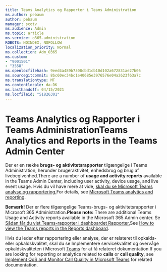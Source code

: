 ```yaml
---
title: Teams Analytics og Rapporter i Teams Administration
ms.author: pebaum
author: pebaum
manager: scotv
ms.audience: Admin
ms.topic: article
ms.service: o365-administration
ROBOTS: NOINDEX, NOFOLLOW
localization_priority: Normal
ms.collection: Adm_O365
ms.custom:
- "9001501"
- "3558"
ms.openlocfilehash: 9eed4a489b7308cbd1cb10d102a672831ae27b05
ms.sourcegitcommit: 8bc60ec34bc1e40685e3976576e04a2623f63a7c
ms.translationtype: MT
ms.contentlocale: da-DK
ms.lasthandoff: 04/15/2021
ms.locfileid: "51826301"
---
```

# <a name="teams-analytics-and-reports-in-the-teams-admin-center"></a><span data-ttu-id="8485a-102">Teams Analytics og Rapporter i Teams Administration</span><span class="sxs-lookup"><span data-stu-id="8485a-102">Teams Analytics and Reports in the Teams Admin Center</span></span>

<span data-ttu-id="8485a-103">Der er en række **brugs- og aktivitetsrapporter** tilgængelige i Teams Administration, herunder brugeraktivitet, enhedsbrug og brug af livebegivenhed.</span><span class="sxs-lookup"><span data-stu-id="8485a-103">There are a number of **usage and activity reports** available in the Teams Admin Center, including user activity, device usage, and live event usage.</span></span> <span data-ttu-id="8485a-104">Hvis du vil have mere at vide, [skal du se Microsoft Teams analyse og rapportering.](https://docs.microsoft.com/microsoftteams/teams-analytics-and-reports/teams-reporting-reference)</span><span class="sxs-lookup"><span data-stu-id="8485a-104">For details, see [Microsoft Teams analytics and reporting](https://docs.microsoft.com/microsoftteams/teams-analytics-and-reports/teams-reporting-reference).</span></span>

<span data-ttu-id="8485a-105">**Bemærk!** Der er flere tilgængelige Teams-brugs- og aktivitetsrapporter i Microsoft 365 Administration.</span><span class="sxs-lookup"><span data-stu-id="8485a-105">**Please note:** There are additional Teams Usage and Activity reports available in the Microsoft 365 Admin center.</span></span> <span data-ttu-id="8485a-106">Se [Sådan får du vist Teams-rapporter i dashboardet Rapporter.](https://docs.microsoft.com/microsoftteams/teams-activity-reports#how-to-view-the-teams-reports-in-the-reports-dashboard)</span><span class="sxs-lookup"><span data-stu-id="8485a-106">See [How to view the Teams reports in the Reports dashboard](https://docs.microsoft.com/microsoftteams/teams-activity-reports#how-to-view-the-teams-reports-in-the-reports-dashboard).</span></span>

<span data-ttu-id="8485a-107">Hvis du leder efter rapportering eller  analyse, der er relateret til opkalds- eller opkaldskvalitet, skal du se Implementere servicekvalitet og overvåge opkaldskvaliteten i Microsoft [Teams](https://docs.microsoft.com/microsoftteams/monitor-call-quality-qos) for at få relateret dokumentation.</span><span class="sxs-lookup"><span data-stu-id="8485a-107">If you are looking for reporting or analytics related to **calls** or **call quality**, see [Implement QoS and Monitor Call Quality in Microsoft Teams](https://docs.microsoft.com/microsoftteams/monitor-call-quality-qos) for related documentation.</span></span>

